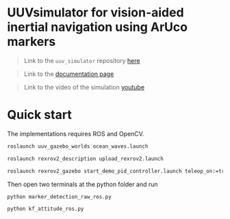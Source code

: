 # UUVsimulator for vision-aided inertial navigation using ArUco markers

> Link to the `uuv_simulator` repository [here](https://github.com/uuvsimulator/uuv_simulator)

> Link to the [documentation page](https://uuvsimulator.github.io/packages/uuv_simulator/intro/) 

> Link to the video of the simulation [youtube](https://www.youtube.com/watch?v=VIgVS2FLsy0)



# Quick start
The implementations requires ROS and OpenCV.

```bash tab="lunar"
roslaunch uuv_gazebo_worlds ocean_waves.launch
```
```bash tab="lunar"
roslaunch rexrov2_description upload_rexrov2.launch
```
```bash tab="lunar"
roslaunch rexrov2_gazebo start_demo_pid_controller.launch teleop_on:=true joy_id:=0
```

Then open two terminals at the python folder and run
```bash tab="lunar"
python marker_detection_raw_ros.py
```
```bash tab="lunar"
python kf_attitude_ros.py
```



